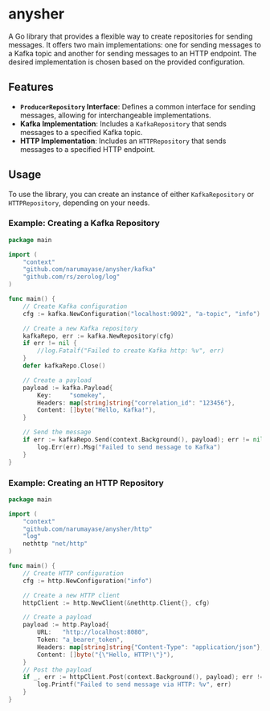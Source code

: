 # anysher

A Go library that provides a flexible way to create repositories for sending messages. It offers two main implementations: one for sending messages to a Kafka topic and another for sending messages to an HTTP endpoint. The desired implementation is chosen based on the provided configuration.

## Features

*   **`ProducerRepository` Interface**: Defines a common interface for sending messages, allowing for interchangeable implementations.
*   **Kafka Implementation**: Includes a `KafkaRepository` that sends messages to a specified Kafka topic.
*   **HTTP Implementation**: Includes an `HTTPRepository` that sends messages to a specified HTTP endpoint.

## Usage

To use the library, you can create an instance of either `KafkaRepository` or `HTTPRepository`, depending on your needs.

### Example: Creating a Kafka Repository

```go
package main

import (
	"context"
	"github.com/narumayase/anysher/kafka"
	"github.com/rs/zerolog/log"
)

func main() {
	// Create Kafka configuration
	cfg := kafka.NewConfiguration("localhost:9092", "a-topic", "info")

	// Create a new Kafka repository
	kafkaRepo, err := kafka.NewRepository(cfg)
	if err != nil {
		//log.Fatalf("Failed to create Kafka http: %v", err)
	}
	defer kafkaRepo.Close()

	// Create a payload
	payload := kafka.Payload{
		Key:     "somekey",
		Headers: map[string]string{"correlation_id": "123456"},
		Content: []byte("Hello, Kafka!"),
	}

	// Send the message
	if err := kafkaRepo.Send(context.Background(), payload); err != nil {
		log.Err(err).Msg("Failed to send message to Kafka")
	}
}
```

### Example: Creating an HTTP Repository

```go
package main

import (
	"context"
	"github.com/narumayase/anysher/http"
	"log"
	nethttp "net/http"
)

func main() {
	// Create HTTP configuration
	cfg := http.NewConfiguration("info")

	// Create a new HTTP client
	httpClient := http.NewClient(&nethttp.Client{}, cfg)

	// Create a payload
	payload := http.Payload{
		URL:   "http://localhost:8080",
		Token: "a_bearer_token",
		Headers: map[string]string{"Content-Type": "application/json"},
		Content: []byte("{\"Hello, HTTP!\"}"),
	}
	// Post the payload
	if _, err := httpClient.Post(context.Background(), payload); err != nil {
		log.Printf("Failed to send message via HTTP: %v", err)
	}
}
```